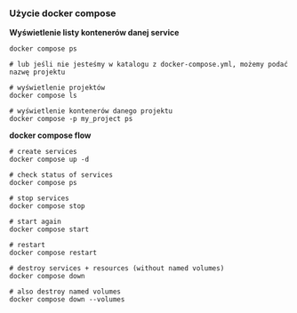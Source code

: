 ### Użycie docker compose

**Wyświetlenie listy kontenerów danej service**

```shell
docker compose ps

# lub jeśli nie jesteśmy w katalogu z docker-compose.yml, możemy podać nazwę projektu

# wyświetlenie projektów
docker compose ls

# wyświetlenie kontenerów danego projektu
docker compose -p my_project ps
```

**docker compose flow**

```shell
# create services
docker compose up -d

# check status of services
docker compose ps

# stop services
docker compose stop

# start again
docker compose start

# restart
docker compose restart

# destroy services + resources (without named volumes)
docker compose down

# also destroy named volumes
docker compose down --volumes
```
